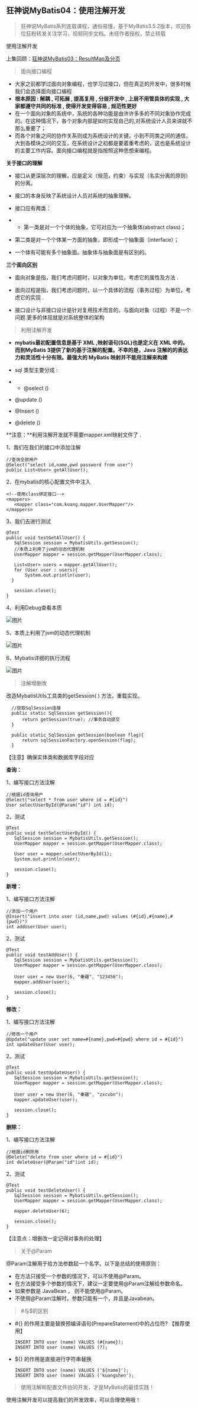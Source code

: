 ## 狂神说MyBatis04：使用注解开发

> 狂神说MyBatis系列连载课程，通俗易懂，基于MyBatis3.5.2版本，欢迎各位狂粉转发关注学习，视频同步文档。未经作者授权，禁止转载


使用注解开发

上集回顾：[狂神说MyBatis03：ResultMap及分页](../03-ResultMap及分页/03-ResultMap及分页.md)

> 面向接口编程

- 大家之前都学过面向对象编程，也学习过接口，但在真正的开发中，很多时候我们会选择面向接口编程
- **根本原因 :  解耦 , 可拓展 , 提高复用 , 分层开发中 , 上层不用管具体的实现 , 大家都遵守共同的标准 , 使得开发变得容易 , 规范性更好**
- 在一个面向对象的系统中，系统的各种功能是由许许多多的不同对象协作完成的。在这种情况下，各个对象内部是如何实现自己的,对系统设计人员来讲就不那么重要了；
- 而各个对象之间的协作关系则成为系统设计的关键。小到不同类之间的通信，大到各模块之间的交互，在系统设计之初都是要着重考虑的，这也是系统设计的主要工作内容。面向接口编程就是指按照这种思想来编程。


**关于接口的理解**

- 接口从更深层次的理解，应是定义（规范，约束）与实现（名实分离的原则）的分离。

- 接口的本身反映了系统设计人员对系统的抽象理解。

- 接口应有两类：

- - 第一类是对一个个体的抽象，它可对应为一个抽象体(abstract class)；
- 第二类是对一个个体某一方面的抽象，即形成一个抽象面（interface）；

- 一个体有可能有多个抽象面。抽象体与抽象面是有区别的。



**三个面向区别**

- 面向对象是指，我们考虑问题时，以对象为单位，考虑它的属性及方法 .

- 面向过程是指，我们考虑问题时，以一个具体的流程（事务过程）为单位，考虑它的实现 .

- 接口设计与非接口设计是针对复用技术而言的，与面向对象（过程）不是一个问题.更多的体现就是对系统整体的架构



> 利用注解开发

- **mybatis最初配置信息是基于 XML ,映射语句(SQL)也是定义在 XML 中的。而到MyBatis 3提供了新的基于注解的配置。不幸的是，Java 注解的的表达力和灵活性十分有限。最强大的 MyBatis 映射并不能用注解来构建**

- sql 类型主要分成 :

- - @select ()
- @update ()
- @Insert ()
- @delete ()



**注意：**利用注解开发就不需要mapper.xml映射文件了 .

1、我们在我们的接口中添加注解

```
//查询全部用户
@Select("select id,name,pwd password from user")
public List<User> getAllUser();
```

2、在mybatis的核心配置文件中注入

```
<!--使用class绑定接口-->
<mappers>
   <mapper class="com.kuang.mapper.UserMapper"/>
</mappers>
```

3、我们去进行测试

```
@Test
public void testGetAllUser() {
   SqlSession session = MybatisUtils.getSession();
   //本质上利用了jvm的动态代理机制
   UserMapper mapper = session.getMapper(UserMapper.class);

   List<User> users = mapper.getAllUser();
   for (User user : users){
       System.out.println(user);
  }

   session.close();
}
```

4、利用Debug查看本质

![图片](./images/20210328202622.jpg)

5、本质上利用了jvm的动态代理机制

![图片](./images/20210328202636.jpg)

6、Mybatis详细的执行流程

![图片](./images/20210328202701.jpg)

> 注解增删改

改造MybatisUtils工具类的getSession( ) 方法，重载实现。

```
  //获取SqlSession连接
  public static SqlSession getSession(){
      return getSession(true); //事务自动提交
  }
 
  public static SqlSession getSession(boolean flag){
      return sqlSessionFactory.openSession(flag);
  }
```

【注意】确保实体类和数据库字段对应

**查询：**

1、编写接口方法注解

```
//根据id查询用户
@Select("select * from user where id = #{id}")
User selectUserById(@Param("id") int id);
```

2、测试

```
@Test
public void testSelectUserById() {
   SqlSession session = MybatisUtils.getSession();
   UserMapper mapper = session.getMapper(UserMapper.class);

   User user = mapper.selectUserById(1);
   System.out.println(user);

   session.close();
}
```

**新增：**

1、编写接口方法注解

```
//添加一个用户
@Insert("insert into user (id,name,pwd) values (#{id},#{name},#{pwd})")
int addUser(User user);
```

2、测试

```
@Test
public void testAddUser() {
   SqlSession session = MybatisUtils.getSession();
   UserMapper mapper = session.getMapper(UserMapper.class);

   User user = new User(6, "秦疆", "123456");
   mapper.addUser(user);

   session.close();
}
```

**修改：**

1、编写接口方法注解

```
//修改一个用户
@Update("update user set name=#{name},pwd=#{pwd} where id = #{id}")
int updateUser(User user);
```

2、测试

```
@Test
public void testUpdateUser() {
   SqlSession session = MybatisUtils.getSession();
   UserMapper mapper = session.getMapper(UserMapper.class);

   User user = new User(6, "秦疆", "zxcvbn");
   mapper.updateUser(user);

   session.close();
}
```

**删除：**

1、编写接口方法注解

```
//根据id删除用
@Delete("delete from user where id = #{id}")
int deleteUser(@Param("id")int id);
```

2、测试

```
@Test
public void testDeleteUser() {
   SqlSession session = MybatisUtils.getSession();
   UserMapper mapper = session.getMapper(UserMapper.class);

   mapper.deleteUser(6);
   
   session.close();
}
```

【注意点：增删改一定记得对事务的处理】



> 关于@Param

@Param注解用于给方法参数起一个名字。以下是总结的使用原则：

- 在方法只接受一个参数的情况下，可以不使用@Param。
- 在方法接受多个参数的情况下，建议一定要使用@Param注解给参数命名。
- 如果参数是 JavaBean ， 则不能使用@Param。
- 不使用@Param注解时，参数只能有一个，并且是Javabean。

> \#与$的区别

- \#{} 的作用主要是替换预编译语句(PrepareStatement)中的占位符? 【推荐使用】

  ```
  INSERT INTO user (name) VALUES (#{name});
  INSERT INTO user (name) VALUES (?);
  ```

- ${} 的作用是直接进行字符串替换

  ```
  INSERT INTO user (name) VALUES ('${name}');
  INSERT INTO user (name) VALUES ('kuangshen');
  ```

> 使用注解和配置文件协同开发，才是MyBatis的最佳实践！



使用注解开发可以提高我们的开发效率，可以合理使用哦！